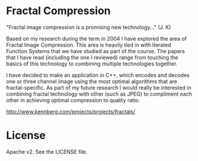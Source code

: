 Fractal Compression
======================

"Fractal image compression is a promising new technology..." (J. K)

Based on my research during the term in 2004 I have explored the area of Fractal Image Compression. This area is heavily tied in with Iterated Function Systems that we have studied as part of the course. The papers that I have read (including the one I reviewed) range from touching the basics of this technology to combining multiple technologies together.

I have decided to make an application in C++, which encodes and decodes one or three channel image using the most optimal algorithms that are fractal-specific. As part of my future research I would really be interested in combining fractal technology with other (such as JPEG) to compliment each other in achieving optimal compression to quality ratio.

http://www.kennberg.com/projects/projects/fractals/

License
======================
Apache v2. See the LICENSE file.

